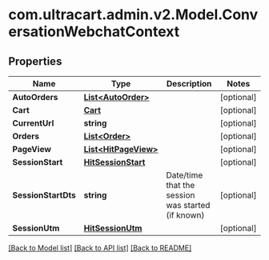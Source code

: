 
# com.ultracart.admin.v2.Model.ConversationWebchatContext

## Properties

Name | Type | Description | Notes
------------ | ------------- | ------------- | -------------
**AutoOrders** | [**List&lt;AutoOrder&gt;**](AutoOrder.md) |  | [optional] 
**Cart** | [**Cart**](Cart.md) |  | [optional] 
**CurrentUrl** | **string** |  | [optional] 
**Orders** | [**List&lt;Order&gt;**](Order.md) |  | [optional] 
**PageView** | [**List&lt;HitPageView&gt;**](HitPageView.md) |  | [optional] 
**SessionStart** | [**HitSessionStart**](HitSessionStart.md) |  | [optional] 
**SessionStartDts** | **string** | Date/time that the session was started (if known) | [optional] 
**SessionUtm** | [**HitSessionUtm**](HitSessionUtm.md) |  | [optional] 

[[Back to Model list]](../README.md#documentation-for-models)
[[Back to API list]](../README.md#documentation-for-api-endpoints)
[[Back to README]](../README.md)


